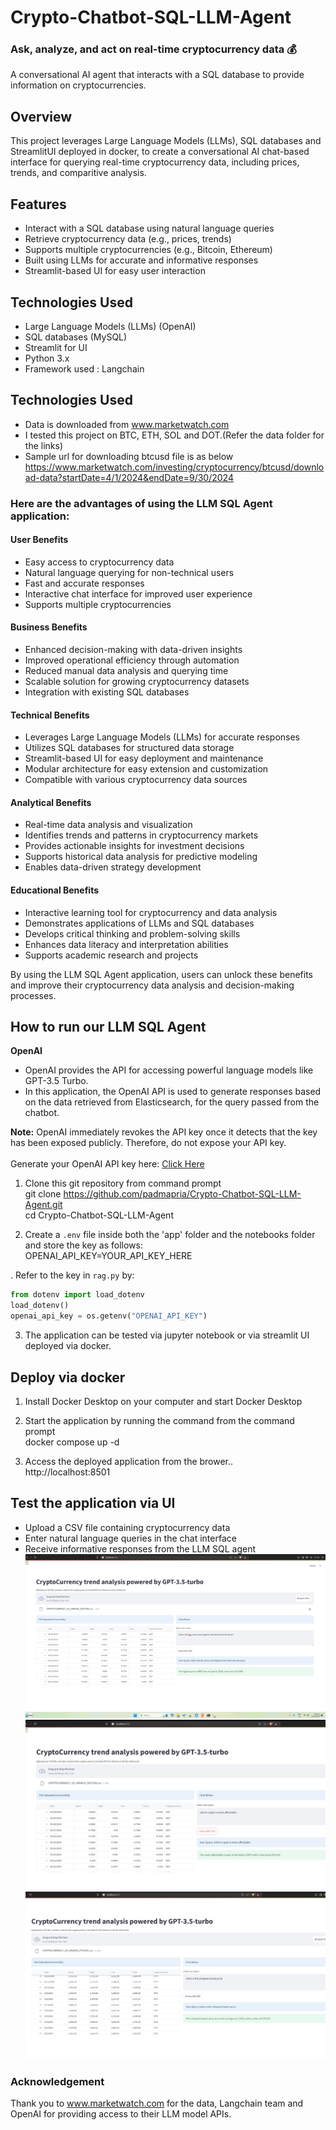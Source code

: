# Crypto-Chatbot-SQL-LLM-Agent
### Ask, analyze, and act on real-time cryptocurrency data 💰
A conversational AI agent that interacts with a SQL database to provide information on cryptocurrencies.

##  Overview
This project leverages Large Language Models (LLMs), SQL databases and StreamlitUI deployed in docker, to create a conversational AI chat-based interface for querying real-time cryptocurrency data, including prices, trends, and comparitive analysis.

## Features
- Interact with a SQL database using natural language queries
- Retrieve cryptocurrency data (e.g., prices, trends)
- Supports multiple cryptocurrencies (e.g., Bitcoin, Ethereum)
- Built using LLMs for accurate and informative responses
- Streamlit-based UI for easy user interaction
  
## Technologies Used
- Large Language Models (LLMs) (OpenAI)
- SQL databases (MySQL)
- Streamlit for UI
- Python 3.x
- Framework used : Langchain

## Technologies Used
- Data is downloaded from www.marketwatch.com
- I tested this project on BTC, ETH, SOL and DOT.(Refer the data folder for the links)
- Sample url for downloading btcusd file is as below 
https://www.marketwatch.com/investing/cryptocurrency/btcusd/download-data?startDate=4/1/2024&endDate=9/30/2024

### Here are the advantages of using the LLM SQL Agent application:

#### User Benefits
- Easy access to cryptocurrency data
- Natural language querying for non-technical users
- Fast and accurate responses
- Interactive chat interface for improved user experience
- Supports multiple cryptocurrencies

#### Business Benefits
- Enhanced decision-making with data-driven insights
- Improved operational efficiency through automation
- Reduced manual data analysis and querying time
- Scalable solution for growing cryptocurrency datasets
- Integration with existing SQL databases

####  Technical Benefits
- Leverages Large Language Models (LLMs) for accurate responses
- Utilizes SQL databases for structured data storage
- Streamlit-based UI for easy deployment and maintenance
- Modular architecture for easy extension and customization
- Compatible with various cryptocurrency data sources

#### Analytical Benefits
- Real-time data analysis and visualization
- Identifies trends and patterns in cryptocurrency markets
- Provides actionable insights for investment decisions
- Supports historical data analysis for predictive modeling
- Enables data-driven strategy development

#### Educational Benefits
- Interactive learning tool for cryptocurrency and data analysis
- Demonstrates applications of LLMs and SQL databases
- Develops critical thinking and problem-solving skills
- Enhances data literacy and interpretation abilities
- Supports academic research and projects
  
By using the LLM SQL Agent application, users can unlock these benefits and improve their cryptocurrency data analysis and decision-making processes.

<h2> How to run our LLM SQL Agent</h2>

<b>OpenAI</b><br/>
- OpenAI provides the API for accessing powerful language models like GPT-3.5 Turbo.<br/>
- In this application, the OpenAI API is used to generate responses based on the data retrieved from Elasticsearch, for the query passed from the chatbot.<br/>

**Note:** OpenAI immediately revokes the API key once it detects that the key has been exposed publicly. Therefore, do not expose your API key.<br/>
<br/>
Generate your OpenAI API key here: [Click Here](https://platform.openai.com/account/api-keys)

1. Clone this git repository from command prompt<br/>
git clone https://github.com/padmapria/Crypto-Chatbot-SQL-LLM-Agent.git    
cd Crypto-Chatbot-SQL-LLM-Agent    

2. Create a `.env` file inside both the 'app' folder and the notebooks folder and store the key as follows:     
OPENAI_API_KEY=YOUR_API_KEY_HERE<br/>

. Refer to the key in `rag.py` by:  
```python   
from dotenv import load_dotenv   
load_dotenv()   
openai_api_key = os.getenv("OPENAI_API_KEY")    
```
3. The application can be tested via jupyter notebook or via streamlit UI deployed via docker.

## Deploy via docker 
1. Install Docker Desktop on your computer and start Docker Desktop    

2. Start the application by running the command from the command prompt <br/>
docker compose up -d

3. Access the deployed application from the brower..        
http://localhost:8501

## Test the application via UI
- Upload a CSV file containing cryptocurrency data
- Enter natural language queries in the chat interface
- Receive informative responses from the LLM SQL agent
  ![streamlit_ui](images/btc_sample.jpg)
  ![streamlit_ui](images/dot_sample.jpg)
  ![streamlit_ui](images/sample_query.jpg)

### Acknowledgement
Thank you to www.marketwatch.com for the data, Langchain team and OpenAI for providing access to their LLM model APIs.
